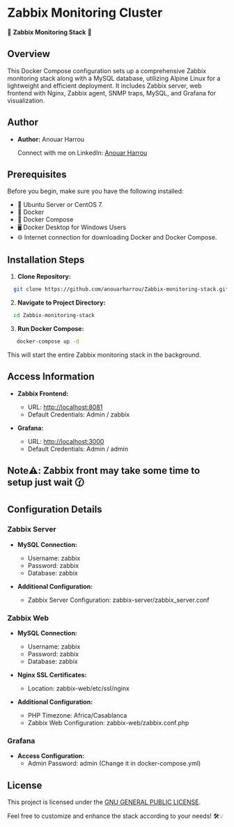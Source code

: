 # Zabbix Monitoring Cluster

🚀 **Zabbix Monitoring Stack** 🚀

## Overview

This Docker Compose configuration sets up a comprehensive Zabbix monitoring stack along with a MySQL database, utilizing Alpine Linux for a lightweight and efficient deployment. It includes Zabbix server, web frontend with Nginx, Zabbix agent, SNMP traps, MySQL, and Grafana for visualization.

## Author

- **Author:** Anouar Harrou

    Connect with me on LinkedIn: [Anouar Harrou](https://www.linkedin.com/in/anouarharrou/)


## Prerequisites

Before you begin, make sure you have the following installed:

- 🐧 Ubuntu Server or CentOS 7.
- 🐳 Docker 
- 🚢 Docker Compose 
- 🖥️ Docker Desktop for Windows Users 
- 🌐 Internet connection for downloading Docker and Docker Compose.

## Installation Steps

1. **Clone Repository:**
  ```bash
    git clone https://github.com/anouarharrou/Zabbix-monitoring-stack.git
   ```

2. **Navigate to Project Directory:**
 ```bash
   cd Zabbix-monitoring-stack
   ```

3. **Run Docker Compose:**
```bash
   docker-compose up -d
   ```
   This will start the entire Zabbix monitoring stack in the background.

## Access Information

- **Zabbix Frontend:**

  - URL: [http://localhost:8081](http://localhost:8081)
  - Default Credentials: Admin / zabbix

- **Grafana:**
  - URL: [http://localhost:3000](http://localhost:3000)
  - Default Credentials: Admin / admin


## Note⚠️: Zabbix front may take some time to setup just wait 🕜

## Configuration Details

### Zabbix Server

- **MySQL Connection:**
  - Username: zabbix
  - Password: zabbix
  - Database: zabbix

- **Additional Configuration:**
  - Zabbix Server Configuration: zabbix-server/zabbix_server.conf

### Zabbix Web

- **MySQL Connection:**
  - Username: zabbix
  - Password: zabbix
  - Database: zabbix

- **Nginx SSL Certificates:**
  - Location: zabbix-web/etc/ssl/nginx

- **Additional Configuration:**
  - PHP Timezone: Africa/Casablanca
  - Zabbix Web Configuration: zabbix-web/zabbix.conf.php

### Grafana

- **Access Configuration:**
  - Admin Password: admin (Change it in docker-compose.yml)

## License

This project is licensed under the [GNU GENERAL PUBLIC LICENSE](./LICENSE).

Feel free to customize and enhance the stack according to your needs! 🛠️💡

